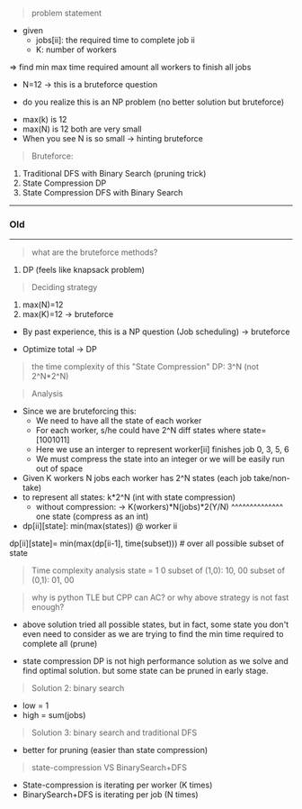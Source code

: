 > problem statement

- given
  - jobs[ii]: the required time to complete job ii
  - K: number of workers

=> find min max time required amount all workers to finish all jobs

- N=12 -> this is a bruteforce question

* do you realize this is an NP problem (no better solution but bruteforce)

- max(k) is 12
- max(N) is 12 both are very small
- When you see N is so small -> hinting bruteforce

> Bruteforce:

1. Traditional DFS with Binary Search (pruning trick)
2. State Compression DP
3. State Compression DFS with Binary Search

---

### Old

---

> what are the bruteforce methods?

1. DP (feels like knapsack problem)

> Deciding strategy

1. max(N)=12
2. max(K)=12
   -> bruteforce

- By past experience, this is a NP question (Job scheduling) -> bruteforce

- Optimize total -> DP

> the time complexity of this "State Compression" DP: 3^N (not 2^N\*2^N)

> Analysis

- Since we are bruteforcing this:
  - We need to have all the state of each worker
  - For each worker, s/he could have 2^N diff states where state=[1001011]
  - Here we use an interger to represent worker[ii] finishes job 0, 3, 5, 6
  - We must compress the state into an integer or we will be easily run out of space
- Given K workers
  N jobs
  each worker has 2^N states (each job take/non-take)
- to represent all states:
  k\*2^N (int with state compression)
  - without compression:
    -> K(workers)*N(jobs)*2(Y/N)
    ^^^^^^^^^^^^^^
    one state (compress as an int)
- dp[ii][state]: min(max(states)) @ worker ii

dp[ii][state]= min(max(dp[ii-1], time(subset))) # over all possible subset of state

> Time complexity analysis
> state = 1 0
> subset of (1,0): 10, 00
> subset of (0,1): 01, 00

> why is python TLE but CPP can AC? or why above strategy is not fast enough?

- above solution tried all possible states, but in fact, some state you don't even need to consider as we are trying to find the min time required to complete all (prune)

- state compression DP is not high performance solution as we solve and find optimal solution. but some state can be pruned in early stage.

> Solution 2: binary search

- low = 1
- high = sum(jobs)

> Solution 3: binary search and traditional DFS

- better for pruning (easier than state compression)

> state-compression VS BinarySearch+DFS

- State-compression is iterating per worker (K times)
- BinarySearch+DFS is iterating per job (N times)
